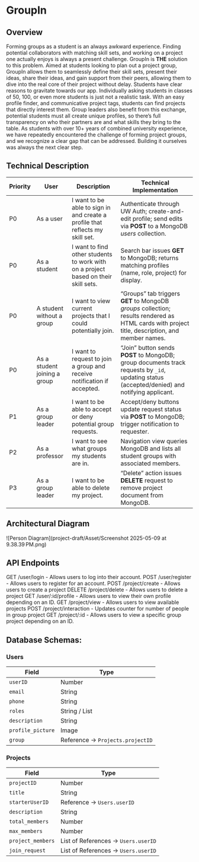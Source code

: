 # GroupIn

## Overview
  Forming groups as a student is an always awkward experience. Finding potential collaborators with matching skill sets, and working on a project one actually enjoys is always a present challenge.  GroupIn is **THE** solution to this problem. Aimed at students looking to plan out a project group, GroupIn allows them to seamlessly define their skill sets, present their ideas, share their ideas, and gain support from their peers, allowing them to dive into the real core of their project without delay.
  Students have clear reasons to gravitate towards our app. Individually asking students in classes of 50, 100, or even more students is just not a realistic task. With an easy profile finder, and communicative project tags, students can find projects that directly interest them. Group leaders also benefit from this exchange, potential students must all create unique profiles, so there’s full transparency on who their partners are and what skills they bring to the table.
  As students with over 10+ years of combined university experience, we have repeatedly encountered the challenge of forming project groups, and we recognize a clear gap that can be addressed. Building it ourselves was always the next clear step. 

## Technical Description
| Priority | User                         | Description                                                                        | Technical Implementation                                                                                                                        |
| -------- | ---------------------------- | ---------------------------------------------------------------------------------- | ----------------------------------------------------------------------------------------------------------------------------------------------- |
| P0       | As a user                    | I want to be able to sign in and create a profile that reflects my skill set.      | Authenticate through UW Auth; create-and-edit profile; send edits via **POST** to a MongoDB *users* collection.                                 |
| P0       | As a student                 | I want to find other students to work with on a project based on their skill sets. | Search bar issues **GET** to MongoDB; returns matching profiles (name, role, project) for display.                                              |
| P0       | A student without a group    | I want to view current projects that I could potentially join.                     | “Groups” tab triggers **GET** to MongoDB *groups* collection; results rendered as HTML cards with project title, description, and member names. |
| P0       | As a student joining a group | I want to request to join a group and receive notification if accepted.            | “Join” button sends **POST** to MongoDB; group documents track requests by `_id`, updating status (accepted/denied) and notifying applicant.    |
| P1       | As a group leader            | I want to be able to accept or deny potential group requests.                      | Accept/deny buttons update request status via **POST** to MongoDB; trigger notification to requester.                                           |
| P2       | As a professor               | I want to see what groups my students are in.                                      | Navigation view queries MongoDB and lists all student groups with associated members.                                                           |
| P3       | As a group leader            | I want to be able to delete my project.                                            | “Delete” action issues **DELETE** request to remove project document from MongoDB.                                                              |

## Architectural Diagram 
![Person Diagram](project-draft/Asset/Screenshot 2025-05-09 at 9.38.39 PM.png)

## API Endpoints

GET /user/login - Allows users to log into their account.
POST /user/register - Allows users to register for an account.
POST /project/create - Allows users to create a project
DELETE /project/delete - Allows users to delete a project
GET /user/:id/profile - Allows users to view their own profile depending on an ID.
GET /project/view - Allows users to view available projects
POST /project/interaction - Updates counter for number of people in group project 
GET /project/:id - Allows users to view a specific group project depending on an ID.

## Database Schemas:
### Users
| Field             | Type                             |
| ----------------- | -------------------------------- |
| `userID`          | Number                           |
| `email`           | String                           |
| `phone`           | String                           |
| `roles`           | String / List                    |
| `description`     | String                           |
| `profile_picture` | Image                            |
| `group`           | Reference → `Projects.projectID` |

### Projects
| Field             | Type                                |
| ----------------- | ----------------------------------- |
| `projectID`       | Number                              |
| `title`           | String                              |
| `starterUserID`   | Reference → `Users.userID`          |
| `description`     | String                              |
| `total_members`   | Number                              |
| `max_members`     | Number                              |
| `project_members` | List of References → `Users.userID` |
| `join_request`    | List of References → `Users.userID` |

